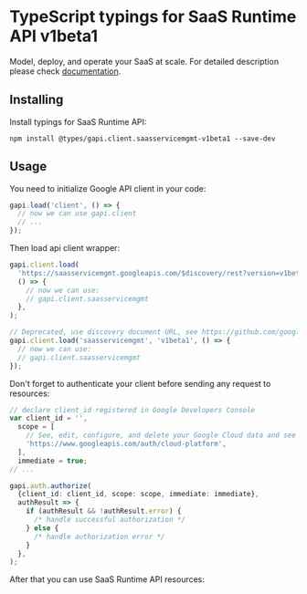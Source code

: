 # TypeScript typings for SaaS Runtime API v1beta1

Model, deploy, and operate your SaaS at scale.
For detailed description please check [documentation](https://cloud.google.com/saas-runtime/docs).

## Installing

Install typings for SaaS Runtime API:

```
npm install @types/gapi.client.saasservicemgmt-v1beta1 --save-dev
```

## Usage

You need to initialize Google API client in your code:

```typescript
gapi.load('client', () => {
  // now we can use gapi.client
  // ...
});
```

Then load api client wrapper:

```typescript
gapi.client.load(
  'https://saasservicemgmt.googleapis.com/$discovery/rest?version=v1beta1',
  () => {
    // now we can use:
    // gapi.client.saasservicemgmt
  },
);
```

```typescript
// Deprecated, use discovery document URL, see https://github.com/google/google-api-javascript-client/blob/master/docs/reference.md#----gapiclientloadname----version----callback--
gapi.client.load('saasservicemgmt', 'v1beta1', () => {
  // now we can use:
  // gapi.client.saasservicemgmt
});
```

Don't forget to authenticate your client before sending any request to resources:

```typescript
// declare client_id registered in Google Developers Console
var client_id = '',
  scope = [
    // See, edit, configure, and delete your Google Cloud data and see the email address for your Google Account.
    'https://www.googleapis.com/auth/cloud-platform',
  ],
  immediate = true;
// ...

gapi.auth.authorize(
  {client_id: client_id, scope: scope, immediate: immediate},
  authResult => {
    if (authResult && !authResult.error) {
      /* handle successful authorization */
    } else {
      /* handle authorization error */
    }
  },
);
```

After that you can use SaaS Runtime API resources: <!-- TODO: make this work for multiple namespaces -->

```typescript

```
